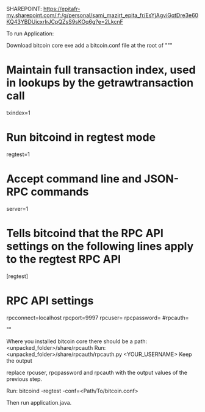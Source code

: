 SHAREPOINT: https://epitafr-my.sharepoint.com/:f:/g/personal/sami_mazirt_epita_fr/EsYjAgviGqtDre3e60KQ43YBDUjcxrIrJCpQZsS9sKOq6g?e=2LkcnF

To run Application:

Download bitcoin core exe
add a bitcoin.conf file at the root of <user>
"""

# Maintain full transaction index, used in lookups by the getrawtransaction call
txindex=1

# Run bitcoind in regtest mode
regtest=1

# Accept command line and JSON-RPC commands
server=1

# Tells bitcoind that the RPC API settings on the following lines apply to the regtest RPC API
[regtest]

# RPC API settings
rpcconnect=localhost
rpcport=9997
rpcuser=<user>
rpcpassword=<password>
#rpcauth=<value>

""

Where you installed bitcoin core there should be a path: <unpacked_folder>/share/rpcauth
Run: <unpacked_folder>/share/rpcauth/rpcauth.py <YOUR_USERNAME>
Keep the output

replace rpcuser, rpcpassword and rpcauth with the output values of the previous step.

Run: bitcoind -regtest -conf=<Path/To/bitcoin.conf>

Then run application.java.
